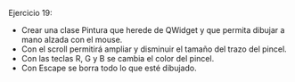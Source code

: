 Ejercicio 19:
* Crear una clase Pintura que herede de QWidget y que permita dibujar a mano alzada con el mouse.
* Con el scroll permitirá ampliar y disminuir el tamaño del trazo del pincel.
* Con las teclas R, G y B se cambia el color del pincel.
* Con Escape se borra todo lo que esté dibujado.
